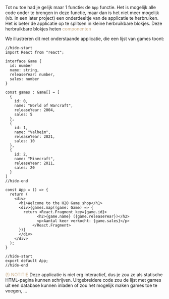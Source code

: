 Tot nu toe had je gelijk maar 1 functie: de `App` functie. Het is mogelijk alle code onder te brengen in deze functie, maar dan is het niet meer mogelijk (vb. in een later project) een onderdeeltje van de applicatie te herbruiken. Het is beter de applicatie op te splitsen in kleine herbruikbare blokjes. Deze herbruikbare blokjes heten <span style="color:#c8ab83;">componenten</span>

We illustreren dit met onderstaande applicatie, die een lijst van games toont:
```tsx
//hide-start
import React from "react";

interface Game {
  id: number
  name: string,
  releaseYear: number,
  sales: number
}

const games : Game[] = [
  {
    id: 0,
    name: "World of Warcraft",
    releaseYear: 2004,
    sales: 5
  },
  {
    id: 1,
    name: "Valheim",
    releaseYear: 2021,
    sales: 10
  },
  {
    id: 2,
    name: "Minecraft",
    releaseYear: 2011,
    sales: 20
  }
]
//hide-end

const App = () => {
  return (
    <div>
      <h1>Welcome to the H2O Game shop</h1>
      <div>{games.map((game: Game) => {
        return <React.Fragment key={game.id}>
              <h2>{game.name} ({game.releaseYear})</h2>
              <p>Aantal keer verkocht: {game.sales}</p>
            </React.Fragment>
      })}
      </div>
    </div>
  );
}

//hide-start
export default App;
//hide-end
```
<span style="color:#c8ab83;">(!) NOTITIE</span>
Deze applicatie is niet erg interactief, dus je zou ze als statische HTML-pagina kunnen schrijven. Uitgebreidere code zou de lijst met games uit een database kunnen inladen of zou het mogelijk maken games toe te voegen, ...